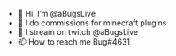 - 👋 Hi, I’m @aBugsLive
- 👀 I do commissions for minecraft plugins
- 🌱 I stream on twitch @aBugsLive
- 📫 How to reach me Bug#4631

<!---
aBugsLive/aBugsLive is a ✨ special ✨ repository because its `README.md` (this file) appears on your GitHub profile.
You can click the Preview link to take a look at your changes.
--->
